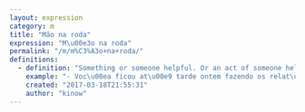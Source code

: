 ```yaml
---
layout: expression
category: m
title: "Mão na roda"
expression: "M\u00e3o na roda"
permalink: "/m/m%C3%A3o+na+roda/"
definitions:
  - definition: "Something or someone helpful. Or an act of someone helping you. A \"m\u00e3o na roda\" (hand on the wheel) can be either a person helping you, or something handy."
    example: "- Voc\u00ea ficou at\u00e9 tarde ontem fazendo os relat\u00f3rios pra hoje?\r\n- Fiquei, mas o estagi\u00e1rio novo tamb\u00e9m ficou ajudando.\r\n- Que m\u00e3o na roda!"
    created: "2017-03-18T21:55:31"
    author: "kinow"
---
```

